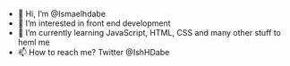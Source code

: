- 👋 Hi, I’m @Ismaelhdabe
- 👀 I’m interested in front end development
- 🌱 I’m currently learning JavaScript, HTML, CSS and many other stuff to heml me
- 📫 How to reach me? Twitter @IshHDabe

<!---
Ismaelhdabe/Ismaelhdabe is a ✨ special ✨ repository because its `README.md` (this file) appears on your GitHub profile.
You can click the Preview link to take a look at your changes.
--->

